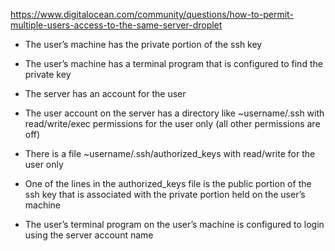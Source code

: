 

https://www.digitalocean.com/community/questions/how-to-permit-multiple-users-access-to-the-same-server-droplet

* The user’s machine has the private portion of the ssh key

* The user’s machine has a terminal program that is configured to find the private key

* The server has an account for the user

* The user account on the server has a directory like ~username/.ssh with read/write/exec permissions for the user only (all other permissions are off)

* There is a file ~username/.ssh/authorized_keys with read/write for the user only

* One of the lines in the authorized_keys file is the public portion of the ssh key that is associated with the private portion held on the user’s machine

* The user’s terminal program on the user’s machine is configured to login using the server account name
